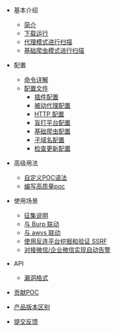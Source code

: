 - 基本介绍
  - [简介](tutorial/introduce.md)
  - [下载运行](tutorial/prepare.md)
  - [代理模式进行扫描](tutorial/webscan_proxy.md)
  - [基础爬虫模式进行扫描](tutorial/webscan_basic_crawler.md)
- 配置
  - [命令详解](configration/cli.md)
  - [配置文件](configration/config.md)
    - [插件配置](configration/plugins.md)
    - [被动代理配置](configration/mitm.md)
    - [HTTP 配置](configration/http.md)
    - [盲打平台配置](configration/reverse.md)
    - [基础爬虫配置](configration/basic-crawler.md)
    - [子域名配置](configration/subdomain.md)
    - [检查更新配置](configration/update.md)
- 高级用法
  - [自定义POC语法](guide/poc.md)
  - [编写高质量poc](guide/high_quality_poc.md)
- 使用场景
  - [征集说明](scenario/intro.md)
  - [与 Burp 联动](scenario/burp.md)
  - [与 awvs 联动](scenario/awvs.md)
  - [使用反连平台挖掘和验证 SSRF](scenario/reverse_server_ssrf.md)
  - [对接微信/企业微信实现自动告警](scenario/xray_vuln_alert.md)

- API
  - [漏洞格式](api/vuln.md)

- [贡献POC](guide/contribute.md)
- [产品版本区别](generic/compare.md)
- [提交反馈](guide/feedback.md)
